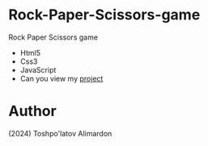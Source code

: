 # Rock-Paper-Scissors-game
Rock Paper Scissors game

- Html5
- Css3 
- JavaScript
- Can you view my [project](https://webdunyosi.github.io/Rock-Paper-Scissors/)

# Author 
(2024) Toshpo'latov Alimardon
